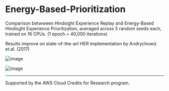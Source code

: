 # Energy-Based-Prioritization

Comparison betwween Hindsight Experience Replay and Energy-Based Hindisght Experience Prioritization, averaged across 5 random seeds each, trained on 16 CPUs. (1 epoch = 40,000 iterations)

Results improve on state-of-the-art HER implementation by Andrychowiz et.al. (2017)

![image](https://user-images.githubusercontent.com/31866965/75350590-139c1400-58a7-11ea-95bc-a2a3cc9f0e12.png)

![image](https://user-images.githubusercontent.com/31866965/75960554-8b2dfc80-5ec0-11ea-8f8f-304d843554ba.png)


___

Supported by the AWS Cloud Credits for Research program.
